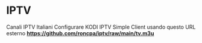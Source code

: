 # IPTV
Canali IPTV Italiani
Configurare KODI IPTV Simple Client usando questo URL esterno
    **https://github.com/roncpa/iptv/raw/main/tv.m3u**
